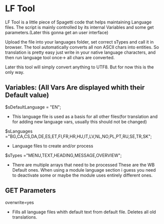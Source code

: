 LF Tool
========

LF Tool is a little piece of Spagetti code that helps maintaining
Language files. The script is mainly controlled by its internal Variables and some 
get parameters.(Later this gonna get an user interface)

Upload the file into your languages folder, set correct sTypes 
and call it in browser. The tool automatically converts all non ASCII chars into entities.
So translation is pretty easy just write in your native language 
characters, and then run language tool once-> all chars are converted.

Later this tool will simply convert anything to UTF8. 
But for now this is the only way. 
 

Variables: (All Vars Are displayed whith their Default value)
----------------------------------------------------------------

$sDefaultLanguage = "EN";

- This language file is used as a basis for all other files(for translation and for 
adding new language vars, usually this should not be changed)

$sLanguages ="BG,CA,CS,DA,DE,ES,ET,FI,FR,HR,HU,IT,LV,NL,NO,PL,PT,RU,SE,TR,SK";

- Language files to create and/or  process 

$sTypes ="MENU,TEXT,HEADING,MESSAGE,OVERVIEW";

- There are multiple arrays that need to be processed  These are the WB Default ones.
When using a module language section i guess you need to deactivate some or maybe the 
module uses entirely different ones.



GET Parameters
----------------------------

overwrite=yes

- Fills all language files whith default text from default file. Deletes all old 
translations. 








